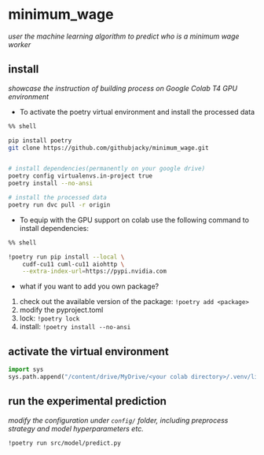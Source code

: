 # minimum_wage
*user the machine learning algorithm to predict who is a minimum wage worker*



## install
*showcase the instruction of building process on Google Colab T4 GPU environment*

- To activate the poetry virtual environment and install the processed data
```sh
%% shell

pip install poetry
git clone https://github.com/githubjacky/minimum_wage.git


# install dependencies(permanently on your google drive)
poetry config virtualenvs.in-project true
poetry install --no-ansi

# install the processed data
poetry run dvc pull -r origin
```


- To equip with the GPU support on colab use the following command to install
dependencies:
```sh
%% shell 

!poetry run pip install --local \
    cudf-cu11 cuml-cu11 aiohttp \
    --extra-index-url=https://pypi.nvidia.com
```


- what if you want to add you own package?
1. check out the available version of the package: `!poetry add <package>`
2. modify the pyproject.toml
3. lock: `!poetry lock`
3. install: `!poetry install --no-ansi`


## activate the virtual environment
```py
import sys
sys.path.append("/content/drive/MyDrive/<your colab directory>/.venv/lib/python3.10/site-packages")
```


## run the experimental prediction
*modify the configuration under `config/` folder, including preprocess strategy and model hyperparameters etc.*
```sh
!poetry run src/model/predict.py
```
